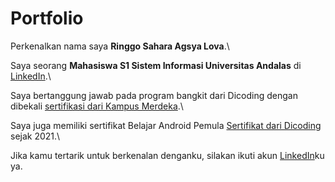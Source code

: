# Portfolio

Perkenalkan nama saya **Ringgo Sahara Agsya Lova**.\

Saya seorang **Mahasiswa S1 Sistem Informasi Universitas Andalas** di [LinkedIn](https://id.linkedin.com/in/ringgo-agsya-8b0045202).\

Saya bertanggung jawab pada program bangkit dari Dicoding dengan dibekali [sertifikasi dari Kampus Merdeka](https://www.dicoding.com/certificates/L4PQ35QLVPO1).\

Saya juga memiliki sertifikat Belajar Android Pemula [Sertifikat dari Dicoding](https://www.dicoding.com/certificates/72ZDED7NJPYW) sejak 2021.\

Jika kamu tertarik untuk berkenalan denganku, silakan ikuti akun [LinkedIn](https://id.linkedin.com/in/ringgo-agsya-8b0045202)ku ya.
